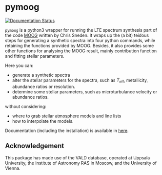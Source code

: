 # pymoog

[![Documentation Status](https://readthedocs.org/projects/pymoog/badge/?version=latest)](https://pymoog.readthedocs.io/en/latest/?badge=latest)

`pymoog` is a python3 wrapper for running the LTE spectrum synthesis part of the code [MOOG](https://www.as.utexas.edu/~chris/moog.html) written by Chris Sneden.
It wraps up the (a bit) teidous steps for generating a synthetic spectra into four python commands, while retaining the functions provided by MOOG.
Besides, it also provides some other functions for analysing the MOOG result, mainly contribution function and fitting stellar parameters.

Here you can:
- generate a synthetic spectra
- alter the stellar parameters for the spectra, such as $T_\mathrm{eff}$, metallicity, abundance ratios or resolution.
- determine some stellar parameters, such as microturbulance velocity or abundance ratios.

without considering:
- where to grab stellar atmosphere models and line lists
- how to interpolate the models.

Documentation (including the installation) is available in [here](https://pymoog.readthedocs.io/en/latest/).

## Acknowledgement

This package has made use of the VALD database, operated at Uppsala University, the Institute of Astronomy RAS in Moscow, and the University of Vienna.